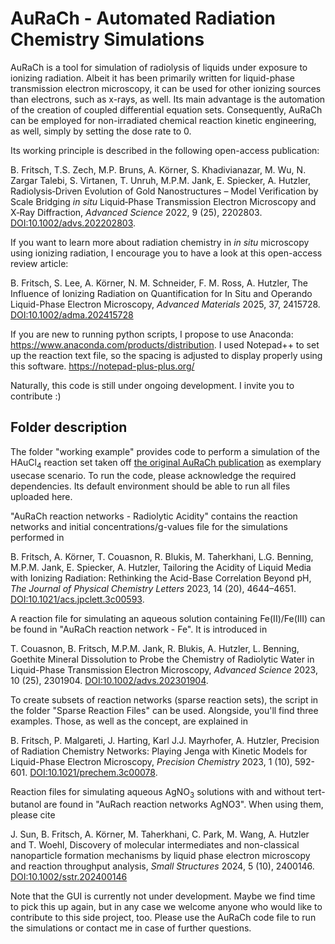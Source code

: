 # AuRaCh - Automated Radiation Chemistry Simulations

AuRaCh is a tool for simulation of radiolysis of liquids under exposure to ionizing radiation.
Albeit it has been primarily written for liquid-phase transmission electron microscopy, it can be used for other ionizing sources than electrons, such as x-rays, as well.
Its main advantage is the automation of the creation of coupled differential equation sets.
Consequently, AuRaCh can be employed for non-irradiated  chemical reaction kinetic engineering, as well, simply by setting the dose rate to 0. 

Its working principle is described in the following open-access publication:

B. Fritsch, T.S. Zech, M.P. Bruns, A. Körner, S. Khadivianazar, M. Wu, N. Zargar Talebi, S. Virtanen, T. Unruh, M.P.M. Jank, E. Spiecker, A. Hutzler, Radiolysis‐Driven Evolution of Gold Nanostructures –
Model Verification by Scale Bridging _in situ_ Liquid‐Phase Transmission Electron
Microscopy and X‐Ray Diffraction, _Advanced Science_ 2022, 9 (25), 2202803. [DOI:10.1002/advs.202202803](https://doi.org/10.1002/advs.202202803).

If you want to learn more about radiation chemistry in _in situ_ microscopy using ionizing radiation, I encourage you to have a look at this open-access review article:

B. Fritsch, S. Lee, A. Körner, N. M. Schneider, F. M. Ross, A. Hutzler, The Influence of Ionizing Radiation on Quantification for In Situ and Operando Liquid-Phase Electron Microscopy, _Advanced Materials_ 2025, 37, 2415728. [DOI:10.1002/adma.202415728](https://doi.org/10.1002/adma.202415728)

If you are new to running python scripts, I propose to use Anaconda: https://www.anaconda.com/products/distribution.
I used Notepad++ to set up the reaction text file, so the spacing is adjusted to display properly using this software. https://notepad-plus-plus.org/ 

Naturally, this code is still under ongoing development. I invite you to contribute :)


## Folder description

The folder "working example" provides code to perform a simulation of the HAuCl<sub>4</sub> reaction set taken off [the original AuRaCh publication](https://doi.org/10.1002/advs.202202803) as exemplary usecase scenario.
To run the code, please acknowledge the required dependencies.
Its default environment should be able to run all files uploaded here.


"AuRaCh reaction networks - Radiolytic Acidity" contains the reaction networks and initial concentrations/g-values file for the simulations performed in 

B. Fritsch, A. Körner, T. Couasnon, R. Blukis, M. Taherkhani, L.G. Benning, M.P.M. Jank, E. Spiecker, A. Hutzler, Tailoring the Acidity of Liquid Media with Ionizing Radiation: Rethinking the Acid-Base Correlation Beyond pH, _The Journal of Physical Chemistry Letters_ 2023, 14 (20), 4644–4651. [DOI:10.1021/acs.jpclett.3c00593](https://doi.org/10.1021/acs.jpclett.3c00593).

A reaction file for simulating an aqueous solution containing Fe(II)/Fe(III) can be found in "AuRaCh reaction network - Fe". It is introduced in

T. Couasnon, B. Fritsch, M.P.M. Jank, R. Blukis, A. Hutzler, L. Benning, Goethite Mineral Dissolution to Probe the Chemistry of Radiolytic Water in Liquid-Phase Transmission Electron Microscopy, _Advanced Science_ 2023, 10 (25), 2301904. [DOI:10.1002/advs.202301904](https://doi.org/10.1002/advs.202301904).

To create subsets of reaction networks (sparse reaction sets), the script in the folder "Sparse Reaction Files" can be used. Alongside, you'll find three examples. Those, as well as the concept, are explained in 

B. Fritsch, P. Malgareti, J. Harting, Karl J.J. Mayrhofer, A. Hutzler, Precision of Radiation Chemistry Networks: Playing Jenga with Kinetic Models for Liquid-Phase Electron Microscopy,
_Precision Chemistry_ 2023, 1 (10), 592-601. [DOI:10.1021/prechem.3c00078](https://doi.org/10.1021/prechem.3c00078).

Reaction files for simulating aqueous AgNO<sub>3</sub> solutions with and without tert-butanol are found in "AuRach reaction networks AgNO3". When using them, please cite

J. Sun, B. Fritsch, A. Körner, M. Taherkhani, C. Park, M. Wang, A. Hutzler and T. Woehl, Discovery of molecular intermediates and non-classical nanoparticle formation mechanisms by liquid phase electron microscopy and reaction throughput analysis, _Small Structures_ 2024, 5 (10), 2400146. [DOI:10.1002/sstr.202400146](https://doi.org/10.1002/sstr.202400146)

Note that the GUI is currently not under development. Maybe we find time to pick this up again, but in any case we welcome anyone who would like to contribute to this side project, too. Please use the AuRaCh code file to run the simulations or contact me in case of further questions.
